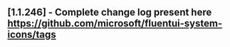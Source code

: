 ## [1.1.246] - Complete change log present here https://github.com/microsoft/fluentui-system-icons/tags